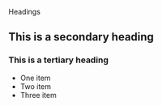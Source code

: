Headings
## This is a secondary heading
### This is a tertiary heading

* One item
* Two item
* Three item
